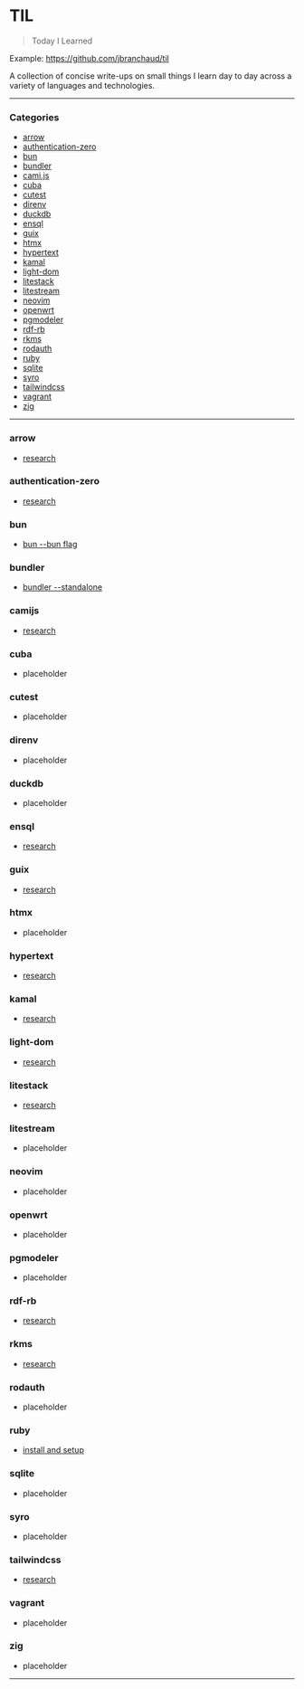 # TIL

> Today I Learned

Example: https://github.com/jbranchaud/til

A collection of concise write-ups on small things I learn day to day across a
variety of languages and technologies.

---

### Categories

- [arrow](#arrow)
- [authentication-zero](#authentication-zero)
- [bun](#bun)
- [bundler](#bundler)
- [cami.js](#camijs)
- [cuba](#cuba)
- [cutest](#cutest)
- [direnv](#direnv)
- [duckdb](#duckdb)
- [ensql](#ensql)
- [guix](#guix)
- [htmx](#htmx)
- [hypertext](#hypertext)
- [kamal](#kamal)
- [light-dom](#light-dom)
- [litestack](#litestack)
- [litestream](#litestream)
- [neovim](#neovim)
- [openwrt](#openwrt)
- [pgmodeler](#pgmodeler)
- [rdf-rb](#rdf-rb)
- [rkms](#rkms)
- [rodauth](#rodauth)
- [ruby](#ruby)
- [sqlite](#sqlite)
- [syro](#syro)
- [tailwindcss](#tailwindcss)
- [vagrant](#vagrant)
- [zig](#zig)

---

### arrow

- [research](arrow/research.md)

### authentication-zero

- [research](authentication-zero/research.md)

### bun

- [bun --bun flag](bun/bun-flag.md)

### bundler

- [bundler --standalone](bundler/standalone-bundle.md)

### camijs

- [research](camijs/research.md)

### cuba

- placeholder

### cutest

- placeholder

### direnv

- placeholder

### duckdb

- placeholder

### ensql

- [research](ensql/research.md)

### guix

- [research](guix/research.md)

### htmx

- placeholder

### hypertext

- [research](hypertext/research.md)

### kamal

- [research](kamal/research.md)

### light-dom

- [research](light-dom/research.md)

### litestack

- [research](litestack/research.md)

### litestream

- placeholder

### neovim

- placeholder

### openwrt

- placeholder

### pgmodeler

- placeholder

### rdf-rb

- [research](rdf-rb/research.md)

### rkms

- [research](rkms/research.md)

### rodauth

- placeholder

### ruby

- [install and setup](ruby/install-setup.md)

### sqlite

- placeholder

### syro

- placeholder

### tailwindcss

- [research](tailwindcss/research.md)

### vagrant

- placeholder

### zig

- placeholder

---

